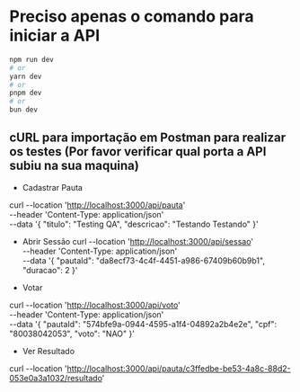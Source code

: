 # Preciso apenas o comando para iniciar a API

```bash
npm run dev
# or
yarn dev
# or
pnpm dev
# or
bun dev
```

## cURL para importação em Postman para realizar os testes (Por favor verificar qual porta a API subiu na sua maquina)

- Cadastrar Pauta

curl --location '<http://localhost:3000/api/pauta>' \
--header 'Content-Type: application/json' \
--data '{
  "titulo": "Testing QA",
  "descricao": "Testando Testando"
}'

- Abrir Sessão
curl --location '<http://localhost:3000/api/sessao>' \
--header 'Content-Type: application/json' \
--data '{
    "pautaId": "da8ecf73-4c4f-4451-a986-67409b60b9b1",
    "duracao": 2
}'

- Votar

curl --location '<http://localhost:3000/api/voto>' \
--header 'Content-Type: application/json' \
--data '{
  "pautaId": "574bfe9a-0944-4595-a1f4-04892a2b4e2e",
  "cpf": "80038042053",
  "voto": "NAO"
}'

- Ver Resultado


curl --location '<http://localhost:3000/api/pauta/c3ffedbe-be53-4a8c-88d2-053e0a3a1032/resultado>'

